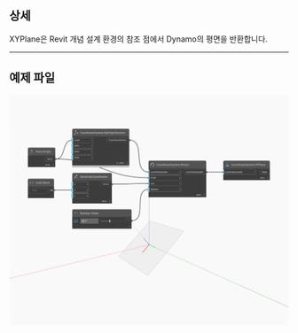 ## 상세
XYPlane은 Revit 개념 설계 환경의 참조 점에서 Dynamo의 평면을 반환합니다.
___
## 예제 파일

![XYPlane](./Autodesk.DesignScript.Geometry.CoordinateSystem.XYPlane_img.jpg)

